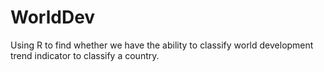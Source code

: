 # WorldDev
Using R to find whether we have the ability to classify world development trend indicator to classify a country. 
